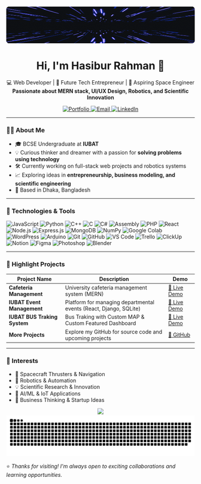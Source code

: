 <p align="center">
  <img src="https://github.com/inbox-hasibur/inbox-hasibur/blob/main/banner.gif" alt="Banner GIF" />
</p>
<h1 align="center">Hi, I'm Hasibur Rahman 👋</h1>
<p align="center">
  💻 Web Developer | 🚀 Future Tech Entrepreneur | 🌙 Aspiring Space Engineer <br>
  <strong>Passionate about MERN stack, UI/UX Design, Robotics, and Scientific Innovation</strong>
</p>

<p align="center">
  <a href="https://hasibur.liveblog365.com">
    <img src="https://img.shields.io/badge/Portfolio-hasibur.liveblog365.com-007ACC?style=flat&logo=firefox" alt="Portfolio" />
  </a>
  <a href="mailto:inbox.hasibur.rahman@gmail.com">
    <img src="https://img.shields.io/badge/Email-inbox.hasibur.rahman@gmail.com-007ACC?style=flat&logo=gmail" alt="Email" />
  </a>
  <a href="https://www.linkedin.com/in/inboxhasibur/">
    <img src="https://img.shields.io/badge/LinkedIn-Hasibur_Rahman-007ACC?style=flat&logo=linkedin" alt="LinkedIn" />
  </a>

</p>

---

### 👨‍💻 About Me

- 🎓 BCSE Undergraduate at **IUBAT**
- 💡 Curious thinker and dreamer with a passion for **solving problems using technology**
- 🛠️ Currently working on full-stack web projects and robotics systems
- 📈 Exploring ideas in **entrepreneurship, business modeling, and scientific engineering**
- 📍 Based in Dhaka, Bangladesh

---

### 🧰 Technologies & Tools

![JavaScript](https://img.shields.io/badge/-JavaScript-007ACC?style=flat&logo=javascript&logoColor=white)
![Python](https://img.shields.io/badge/-Python-007ACC?style=flat&logo=python&logoColor=white)
![C++](https://img.shields.io/badge/-C++-007ACC?style=flat&logo=cplusplus&logoColor=white)
![C](https://img.shields.io/badge/-C-007ACC?style=flat&logo=c&logoColor=white)
![C#](https://img.shields.io/badge/-C%23-007ACC?style=flat&logo=c-sharp&logoColor=white)
![Assembly](https://img.shields.io/badge/-Assembly-007ACC?style=flat&logo=assembler&logoColor=white)
![PHP](https://img.shields.io/badge/-PHP-007ACC?style=flat&logo=php&logoColor=white)
![React](https://img.shields.io/badge/-React-007ACC?style=flat&logo=react&logoColor=white)
![Node.js](https://img.shields.io/badge/-Node.js-007ACC?style=flat&logo=node.js&logoColor=white)
![Express.js](https://img.shields.io/badge/-Express.js-007ACC?style=flat&logo=express&logoColor=white)
![MongoDB](https://img.shields.io/badge/-MongoDB-007ACC?style=flat&logo=mongodb&logoColor=white)
![NumPy](https://img.shields.io/badge/-NumPy-007ACC?style=flat&logo=numpy&logoColor=white)
![Google Colab](https://img.shields.io/badge/-Colab-007ACC?style=flat&logo=googlecolab&logoColor=white)
![WordPress](https://img.shields.io/badge/-WordPress-007ACC?style=flat&logo=wordpress&logoColor=white)
![Arduino](https://img.shields.io/badge/-Arduino-007ACC?style=flat&logo=arduino&logoColor=white)
![Git](https://img.shields.io/badge/-Git-007ACC?style=flat&logo=git&logoColor=white)
![GitHub](https://img.shields.io/badge/-GitHub-007ACC?style=flat&logo=github&logoColor=white)
![VS Code](https://img.shields.io/badge/-VSCode-007ACC?style=flat&logo=visual-studio-code&logoColor=white)
![Trello](https://img.shields.io/badge/-Trello-007ACC?style=flat&logo=trello&logoColor=white)
![ClickUp](https://img.shields.io/badge/-ClickUp-007ACC?style=flat&logo=clickup&logoColor=white)
![Notion](https://img.shields.io/badge/-Notion-007ACC?style=flat&logo=notion&logoColor=white)
![Figma](https://img.shields.io/badge/-Figma-007ACC?style=flat&logo=figma&logoColor=white)
![Photoshop](https://img.shields.io/badge/-Photoshop-007ACC?style=flat&logo=adobephotoshop&logoColor=white)
![Blender](https://img.shields.io/badge/-Blender-007ACC?style=flat&logo=blender&logoColor=white)

---

### 🌟 Highlight Projects

| Project Name | Description | Demo |
| ------------ | ----------- | ---- |
| **Cafeteria Management** | University cafeteria management system (MERN) | [🔗 Live Demo](https://iubat-lemonlime.vercel.app/) |
| **IUBAT Event Management** | Platform for managing departmental events (React, Django, SQLite) | [🔗 Live Demo](https://iubat-events.vercel.app/) |
| **IUBAT BUS Traking System** | Bus Traking with Custom MAP & Custom Featured Dashboard | [🔗 Live Demo](https://ubus.vercel.app/) |
| **More Projects** | Explore my GitHub for source code and upcoming projects | [🔗 GitHub](https://github.com/inbox-hasibur?tab=repositories) |

---

### 🚀 Interests

- 🚀 Spacecraft Thrusters & Navigation
- 🤖 Robotics & Automation
- 💡 Scientific Research & Innovation
- 🧠 AI/ML & IoT Applications
- 💼 Business Thinking & Startup Ideas
<div align="center">
	<img src="https://cdn.jsdelivr.net/gh/holic-x/holic-x/assets/github-contribution-grid-snake.svg" />
</div>
<picture>
  <source media="(prefers-color-scheme: dark)" srcset="https://raw.githubusercontent.com/holic-x/holic-x/output/github-contribution-grid-snake-dark.svg">
  <source media="(prefers-color-scheme: light)" srcset="https://raw.githubusercontent.com/holic-x/holic-x/output/github-contribution-grid-snake.svg">
  <img alt="github contribution grid snake animation" src="https://raw.githubusercontent.com/adorabled4/adorabled4/output/github-contribution-grid-snake.svg">
</picture>


⭐ *Thanks for visiting! I'm always open to exciting collaborations and learning opportunities.*

